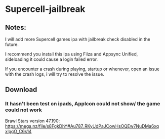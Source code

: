 # Supercell-jailbreak
## Notes: ##

I will add more Supercell games ipa with jailbreak check disabled in the future.

I recommend you install this ipa using Filza and Appsync Unified, sideloading it could cause a login failed error.

If you encounter a crash during playing, startup or whenever, open an issue with the crash logs, i will try to resolve the issue.

## Download ##

### It hasn't been test on ipads, AppIcon could not show/ the game could not work ###
Brawl Stars version 47.190: https://mega.nz/file/s8FgkDhY#Au787_RKyUdPaJCowHsOQEw7NuDMa6xqxlpgO_C6s14
